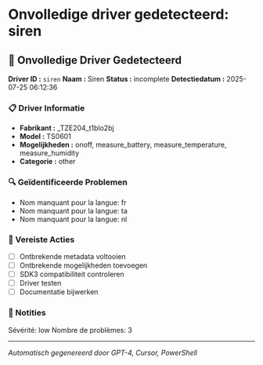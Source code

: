 # Onvolledige driver gedetecteerd: siren

## 🚨 Onvolledige Driver Gedetecteerd

**Driver ID :** `siren`
**Naam :** Siren
**Status :** incomplete
**Detectiedatum :** 2025-07-25 06:12:36

### 📋 Driver Informatie
- **Fabrikant :** _TZE204_t1blo2bj
- **Model :** TS0601
- **Mogelijkheden :** onoff, measure_battery, measure_temperature, measure_humidity
- **Categorie :** other

### 🔍 Geïdentificeerde Problemen
- Nom manquant pour la langue: fr
- Nom manquant pour la langue: ta
- Nom manquant pour la langue: nl

### 🎯 Vereiste Acties
- [ ] Ontbrekende metadata voltooien
- [ ] Ontbrekende mogelijkheden toevoegen
- [ ] SDK3 compatibiliteit controleren
- [ ] Driver testen
- [ ] Documentatie bijwerken

### 📝 Notities
Sévérité: low
Nombre de problèmes: 3

---
*Automatisch gegenereerd door GPT-4, Cursor, PowerShell*

